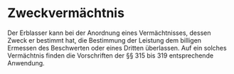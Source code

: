 # Zweckvermächtnis

Der Erblasser kann bei der Anordnung eines Vermächtnisses, dessen Zweck er bestimmt hat, die Bestimmung der Leistung dem billigen Ermessen des Beschwerten oder eines Dritten überlassen. Auf ein solches Vermächtnis finden die Vorschriften der §§ 315 bis 319 entsprechende Anwendung. 

